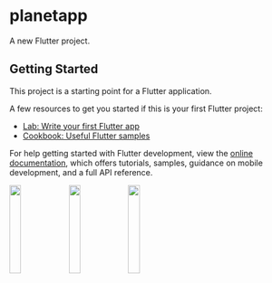 # planetapp

A new Flutter project.

## Getting Started

This project is a starting point for a Flutter application.

A few resources to get you started if this is your first Flutter project:

- [Lab: Write your first Flutter app](https://docs.flutter.dev/get-started/codelab)
- [Cookbook: Useful Flutter samples](https://docs.flutter.dev/cookbook)

For help getting started with Flutter development, view the
[online documentation](https://docs.flutter.dev/), which offers tutorials,
samples, guidance on mobile development, and a full API reference.
<p>
  <img src="https://github.com/kunalsahu7/planetapp/assets/119474574/428eb135-ebf0-4e3e-b3af-061cef8d1073" hight="20%" width="20%">
  <img src="https://github.com/kunalsahu7/planetapp/assets/119474574/bbcde66f-d1f0-4f56-861f-6af7f5c20cf8" hight="20%" width="20%">
  <img src="https://github.com/kunalsahu7/planetapp/assets/119474574/317a08a3-0bcb-43df-bbcc-c175add6c7d1" hight="20%" width="20%">

</p>


